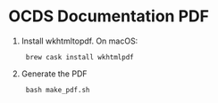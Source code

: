 # OCDS Documentation PDF

1. Install wkhtmltopdf. On macOS:

        brew cask install wkhtmlpdf

1. Generate the PDF

        bash make_pdf.sh
